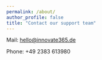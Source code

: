 ```yaml
---
permalink: /about/
author_profile: false
title: "Contact our support team"
---
```

Mail: hello@innovate365.de

Phone: +49 2383 613980
